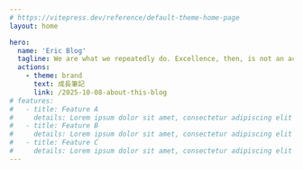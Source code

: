 ```yaml
---
# https://vitepress.dev/reference/default-theme-home-page
layout: home

hero:
  name: 'Eric Blog'
  tagline: We are what we repeatedly do. Excellence, then, is not an act but a habit.
  actions:
    - theme: brand
      text: 成長筆記
      link: /2025-10-08-about-this-blog
# features:
#   - title: Feature A
#     details: Lorem ipsum dolor sit amet, consectetur adipiscing elit
#   - title: Feature B
#     details: Lorem ipsum dolor sit amet, consectetur adipiscing elit
#   - title: Feature C
#     details: Lorem ipsum dolor sit amet, consectetur adipiscing elit
---
```

